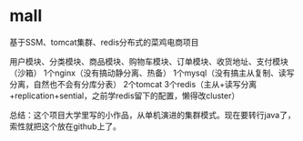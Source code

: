 # mall
基于SSM、tomcat集群、redis分布式的菜鸡电商项目

用户模块、分类模块、商品模块、购物车模块、订单模块、收货地址、支付模块（沙箱）
1个nginx（没有搞动静分离、热备）
1个mysql（没有搞主从复制、读写分离，自然也不会有分库分表）
2个tomcat
3个redis（主从+读写分离+replication+sential，之前学redis留下的配置，懒得改cluster）

总结：这个项目大学里写的小作品，从单机演进的集群模式。现在要转行java了，索性就把这个放在github上了。

